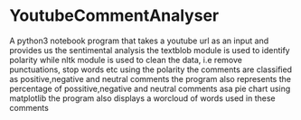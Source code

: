 # YoutubeCommentAnalyser
A python3 notebook program that takes a youtube url as an input and provides us the sentimental analysis 
the textblob module is used to identify polarity
while nltk module is used to clean the data, i.e remove punctuations, stop words etc
using the polarity the comments are classified as positive,negative and neutral comments 
the program also represents the percentage of possitive,negative and neutral comments asa pie chart using matplotlib
the program also displays a worcloud of words used in these comments
